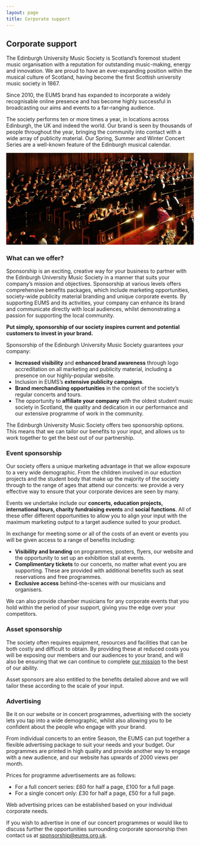 ```yaml
---
layout: page
title: Corporate support
---
```


## Corporate support

The Edinburgh University Music Society is Scotland’s foremost student music
organisation with a reputation for outstanding music-making, energy and
innovation. We are proud to have an ever-expanding position within the musical
culture of Scotland, having become the first Scottish university music society
in 1867.

Since 2010, the EUMS brand has expanded to incorporate a widely recognisable
online presence and has become highly successful in broadcasting our aims and
events to a far-ranging audience.

The society performs ten or more times a year, in locations across Edinburgh,
the UK and indeed the world. Our brand is seen by thousands of people
throughout the year, bringing the community into contact with a wide array of
publicity material. Our Spring, Summer and Winter Concert Series are a
well-known feature of the Edinburgh musical calendar.

![Chorus raising the roof of the McEwan Hall.](/assets/img/concerts/verdi-mcewan.jpg "Chorus raising the roof of the McEwan Hall.")

### What can we offer?

Sponsorship is an exciting, creative way for your business to partner with the
Edinburgh University Music Society in a manner that suits your company’s
mission and objectives.  Sponsorship at various levels offers comprehensive
benefits packages, which include marketing opportunities, society-wide
publicity material branding and unique corporate events.  By supporting EUMS
and its activities, your company can enhance its brand and communicate directly
with local audiences, whilst demonstrating a passion for supporting the local
community.

**Put simply, sponsorship of our society inspires current and potential
customers to invest in your brand.**

Sponsorship of the Edinburgh University Music Society guarantees your company:

* **Increased visibility** and **enhanced brand awareness** through logo
  accreditation on all marketing and publicity material, including a presence
  on our highly-popular website.
* Inclusion in EUMS’s **extensive publicity campaigns**.
* **Brand merchandising opportunities** in the context of the society’s regular
  concerts and tours.
* The opportunity to **affiliate your company** with the oldest student music
  society in Scotland, the quality and dedication in our performance and our
  extensive programme of work in the community.

The Edinburgh University Music Society offers two sponsorship options. This
means that we can tailor our benefits to your input, and allows us to work
together to get the best out of our partnership.

### Event sponsorship

Our society offers a unique marketing advantage in that we allow exposure to a
very wide demographic. From the children involved in our eduction projects and
the student body that make up the majority of the society through to the range
of ages that attend our concerts: we provide a very effective way to ensure
that your corporate devices are seen by many.

Events we undertake include our **concerts, education projects, international
tours, charity fundraising events** and **social functions**. All of these
offer different opportunities to allow you to align your input with the maximum
marketing output to a target audience suited to your product.

In exchange for meeting some or all of the costs of an event or events you will
be given access to a range of benefits including:

* **Visibility and branding** on programmes, posters, flyers, our website and
  the opportunity to set up an exhibition stall at events.
* **Complimentary tickets** to our concerts, no matter what event you are
  supporting. These are provided with additional benefits such as seat
  reservations and free programmes.
* **Exclusive access** behind-the-scenes with our musicians and organisers.

We can also provide chamber musicians for any corporate events that you hold
within the period of your support, giving you the edge over your competitors.

### Asset sponsorship

The society often requires equipment, resources and facilities that can be both
costly and difficult to obtain. By providing these at reduced costs you will be
exposing our members and our audiences to your brand, and will also be ensuring
that we can continue to complete [our mission](/about-us/) to the best of our
ability.

Asset sponsors are also entitled to the benefits detailed above and we will
tailor these according to the scale of your input.

### Advertising

Be it on our website or in concert programmes, advertising with the society lets you tap into a wide demographic, whilst also allowing you to be confident about the people who engage with your brand.

From individual concerts to an entire Season, the EUMS can put together a flexible advertising package to suit your needs and your budget. Our programmes are printed in high quality and provide another way to engage with a new audience, and our website has upwards of 2000 views per month.

Prices for programme advertisements are as follows:

* For a full concert series: £60 for half a page, £100 for a full page.
* For a single concert only: £30 for half a page, £50 for a full page.

Web advertising prices can be established based on your individual corporate needs.

If you wish to advertise in one of our concert programmes or would like to
discuss further the opportunities surrounding corporate sponsorship then
contact us at [sponsorship@eums.org.uk](mailto:sponsorship@eums.org.uk).
